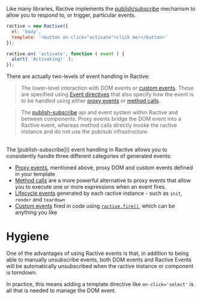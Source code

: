 Like many libraries, Ractive implements the [publish/subscribe](http://addyosmani.com/blog/understanding-the-publishsubscribe-pattern-for-greater-javascript-scalability/) mechanism to allow you to respond to, or trigger, particular events.

```js
ractive = new Ractive({
  el: 'body',
  template: '<button on-click="activate">click me!</button>'
});

ractive.on( 'activate', function ( event ) {
  alert( 'Activating!' );
});
```

There are actually two-levels of event handling in Ractive:

> The lower-level interaction with DOM events or [custom events](). These are specified using [Event directives]() that also specify how the event is to be handled using either [proxy events]() or [method calls]().

> The [publish-subscribe]() api and event system within Ractive and between components. Proxy events bridge the DOM event into a Ractive event, whereas method calls directly invoke the ractive instance and do not use the pub/sub infrastructure.

<br>
The [publish-subscribe]() event handling in Ractive allows you to consistently handle three different categories of generated events:

* [Proxy events](), mentioned above, proxy DOM and custom events defined in your template
* [Method calls]() are a more powerful alternative to proxy events that allow you to execute one or more expressions when an event fires.
* [Lifecycle events]() generated by each ractive instance - such as `init`, `render` and `teardown`
* [Custom events]() fired in code using [`ractive.fire()`](../../api/instance-properties#ractive.fire()), which can be anything you like

# Hygiene

One of the advantages of using Ractive events is that, in addition to being able to manually unsubscribe events, both DOM events and
Ractive Events will be automatically unsubscribed when the ractive instance or component is torndown.

In practice, this means adding a template directive like `on-click='select'` is all that is needed to manage the DOM event.
